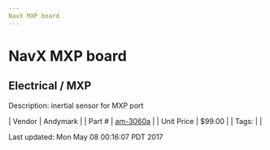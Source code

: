 ```yaml
---
NavX MXP board
---
```

# NavX MXP board
## Electrical / MXP
Description: 	inertial sensor for MXP port 

| Vendor | Andymark | 
| Part # | [am-3060a](http://www.andymark.com/product-p/am-3060a.htm) | 
| Unit Price | $99.00 | 
| Tags: |  | 

Last updated: Mon May 08 00:16:07 PDT 2017